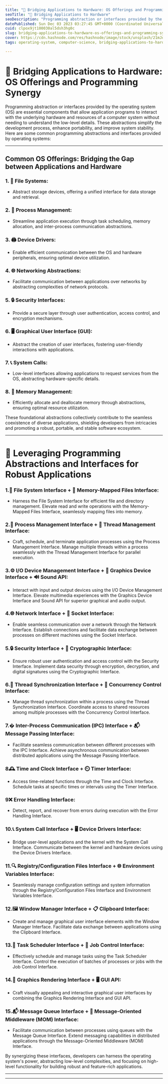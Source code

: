 ```yaml
---
title: "🚀 Bridging Applications to Hardware: OS Offerings and Programming Synergy"
seoTitle: "🚀 Bridging Applications to Hardware"
seoDescription: "Programming abstraction or interfaces provided by the operating system (OS) are essential components that allow application programs to interact with the"
datePublished: Sun Dec 03 2023 03:27:45 GMT+0000 (Coordinated Universal Time)
cuid: clpox9jt100030al5dsh3hg0c
slug: bridging-applications-to-hardware-os-offerings-and-programming-synergy-1
cover: https://cdn.hashnode.com/res/hashnode/image/stock/unsplash/21mJd5NUGZU/upload/a1ea9c83c7bb51d1f1764474210f44c5.jpeg
tags: operating-system, computer-science, bridging-applications-to-hardware, programming-abstraction-or-interfaces, saifur-rahman-mahin, 4ka44ka4kah4kar4keb4kawiocmsocmuecmrucmvucmqcdgpq7gpr7gprngprgpqg

---
```


# **🚀 Bridging Applications to Hardware: OS Offerings and Programming Synergy**

Programming abstraction or interfaces provided by the operating system (OS) are essential components that allow application programs to interact with the underlying hardware and resources of a computer system without needing to understand the low-level details. These abstractions simplify the development process, enhance portability, and improve system stability. Here are some common programming abstractions and interfaces provided by operating systems:

---

## **Common OS Offerings: Bridging the Gap between Applications and Hardware**

### **1\. 📂 File Systems:**

* Abstract storage devices, offering a unified interface for data storage and retrieval.
    

### **2\. 🔄 Process Management:**

* Streamline application execution through task scheduling, memory allocation, and inter-process communication abstractions.
    

### **3\. 🖨️ Device Drivers:**

* Enable efficient communication between the OS and hardware peripherals, ensuring optimal device utilization.
    

### **4\. 🌐 Networking Abstractions:**

* Facilitate communication between applications over networks by abstracting complexities of network protocols.
    

### **5\. 🔒 Security Interfaces:**

* Provide a secure layer through user authentication, access control, and encryption mechanisms.
    

### **6\. 🖥️ Graphical User Interface (GUI):**

* Abstract the creation of user interfaces, fostering user-friendly interactions with applications.
    

### **7\. 📞 System Calls:**

* Low-level interfaces allowing applications to request services from the OS, abstracting hardware-specific details.
    

### **8\. 🧠 Memory Management:**

* Efficiently allocate and deallocate memory through abstractions, ensuring optimal resource utilization.
    

These foundational abstractions collectively contribute to the seamless coexistence of diverse applications, shielding developers from intricacies and promoting a robust, portable, and stable software ecosystem.

---

# **🚀 Leveraging Programming Abstractions and Interfaces for Robust Applications**

### 1.📂 **File System Interface + 📄 Memory-Mapped Files Interface:**

* Harness the File System Interface for efficient file and directory management. Elevate read and write operations with the Memory-Mapped Files Interface, seamlessly mapping files into memory.
    

### 2.🔄 **Process Management Interface + 🧵 Thread Management Interface:**

* Craft, schedule, and terminate application processes using the Process Management Interface. Manage multiple threads within a process seamlessly with the Thread Management Interface for parallel execution.
    

### 3.⚙️ **I/O Device Management Interface + 🎨 Graphics Device Interface + 🔊 Sound API:**

* Interact with input and output devices using the I/O Device Management Interface. Elevate multimedia experiences with the Graphics Device Interface and Sound API for superior graphical and audio output.
    

### 4.🌐 **Network Interface + 🔗 Socket Interface:**

* Enable seamless communication over a network through the Network Interface. Establish connections and facilitate data exchange between processes on different machines using the Socket Interface.
    

### 5.🔒 **Security Interface + 🔐 Cryptographic Interface:**

* Ensure robust user authentication and access control with the Security Interface. Implement data security through encryption, decryption, and digital signatures using the Cryptographic Interface.
    

### 6.🔄 **Thread Synchronization Interface + 🔄 Concurrency Control Interface:**

* Manage thread synchronization within a process using the Thread Synchronization Interface. Coordinate access to shared resources among multiple processes with the Concurrency Control Interface.
    

### 7.� **Inter-Process Communication (IPC) Interface + 📬 Message Passing Interface:**

* Facilitate seamless communication between different processes with the IPC Interface. Achieve asynchronous communication between distributed applications using the Message Passing Interface.
    

### 8🕰️ **Time and Clock Interface + ⏲️ Timer Interface:**

* Access time-related functions through the Time and Clock Interface. Schedule tasks at specific times or intervals using the Timer Interface.
    

### 9❌ **Error Handling Interface:**

* Detect, report, and recover from errors during execution with the Error Handling Interface.
    

### 10.📞 **System Call Interface + 🖥️ Device Drivers Interface:**

* Bridge user-level applications and the kernel with the System Call Interface. Communicate between the kernel and hardware devices using the Device Drivers Interface.
    

### 11.🔍 **Registry/Configuration Files Interface + 🌐 Environment Variables Interface:**

* Seamlessly manage configuration settings and system information through the Registry/Configuration Files Interface and Environment Variables Interface.
    

### 12.🖼️ **Window Manager Interface + 📋 Clipboard Interface:**

* Create and manage graphical user interface elements with the Window Manager Interface. Facilitate data exchange between applications using the Clipboard Interface.
    

### 13.📆 **Task Scheduler Interface + 📑 Job Control Interface:**

* Effectively schedule and manage tasks using the Task Scheduler Interface. Control the execution of batches of processes or jobs with the Job Control Interface.
    

### 14.🎨 **Graphics Rendering Interface + 🖥️ GUI API:**

* Craft visually appealing and interactive graphical user interfaces by combining the Graphics Rendering Interface and GUI API.
    

### 15.📬 **Message Queue Interface + 🚀 Message-Oriented Middleware (MOM) Interface:**

* Facilitate communication between processes using queues with the Message Queue Interface. Extend messaging capabilities in distributed applications through the Message-Oriented Middleware (MOM) Interface.
    

By synergizing these interfaces, developers can harness the operating system's power, abstracting low-level complexities, and focusing on high-level functionality for building robust and feature-rich applications.

---

---